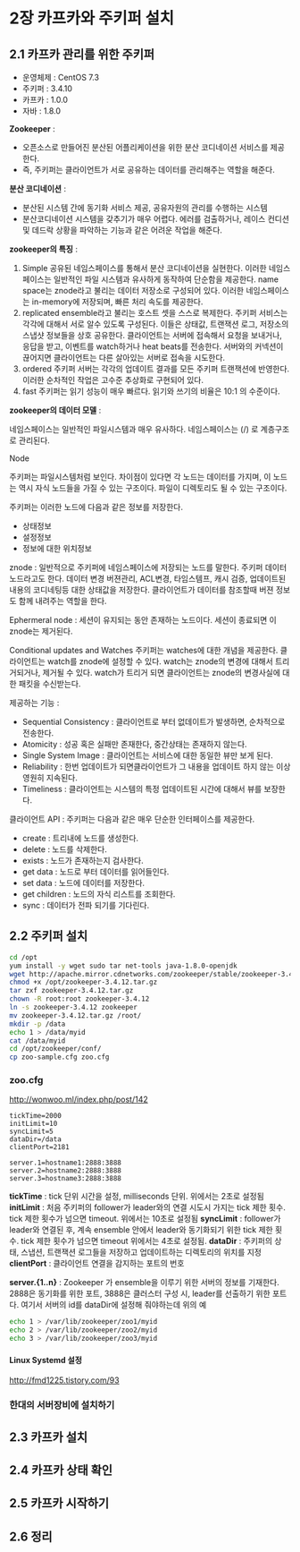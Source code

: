 # 2장  카프카와 주키퍼 설치

## 2.1  카프카 관리를 위한 주키퍼

- 운영체제 : CentOS 7.3
- 주키퍼 : 3.4.10
- 카프카 : 1.0.0
- 자바 : 1.8.0
  
__Zookeeper__ :

- 오픈소스로 만들어진 분산된 어플리케이션을 위한 분산 코디네이션 서비스를 제공한다.
- 즉, 주키퍼는 클라이언트가 서로 공유하는 데이터를 관리해주는 역할을 해준다.

__분산 코디네이션__ :

- 분산된 시스템 간에 동기화 서비스 제공, 공유자원의 관리를 수행하는 시스템
- 분산코디네이션 시스템을 갖추기가 매우 어렵다. 에러를 검출하거나, 레이스 컨디션 및 데드락 상황을 파악하는 기능과 같은 어려운 작업을 해준다.

__zookeeper의 특징__ :

1. Simple
    공유된 네임스페이스를 통해서 분산 코디네이션을 실현한다. 이러한 네임스페이스는 일반적인 파일 시스템과 유사하게 동작하여 단순함을 제공한다.
    name space는 znode라고 불리는 데이터 저장소로 구성되어 있다.
    이러한 네임스페이스는 in-memory에 저장되며, 빠른 처리 속도를 제공한다.
2. replicated
    ensemble라고 불리는 호스트 셋을 스스로 복제한다.
    주키퍼 서비스는 각각에 대해서 서로 알수 있도록 구성된다.
    이들은 상태값, 트랜잭션 로그, 저장소의 스냅샷 정보들을 상호 공유한다.
    클라이언트는 서버에 접속해서 요청을 보내거나, 응답을 받고, 이벤트를 watch하거나 heat beats를 전송한다. 서버와의 커넥션이 끊어지면 클라이언트는 다른 살아있는 서버로 접속을 시도한다.
3. ordered
    주키퍼 서버는 각각의 업데이트 결과를 모든 주키퍼 트랜잭션에 반영한다.
    이러한 순차적인 작업은 고수준 추상화로 구현되어 있다.
4. fast
    주키퍼는 읽기 성능이 매우 빠르다. 읽기와 쓰기의 비율은 10:1 의 수준이다.

__zookeeper의 데이터 모델__ :

네임스페이스는 일반적인 파일시스템과 매우 유사하다. 네임스페이스는 (/) 로 계층구조로 관리된다.

Node

주키퍼는 파일시스템처럼 보인다. 차이점이 있다면 각 노드는 데이터를 가지며, 이 노드는 역시 자식 노드들을 가질 수 있는 구조이다.
파일이 디렉토리도 될 수 있는 구조이다.

주키퍼는 이러한 노드에 다음과 같은 정보를 저장한다.

- 상태정보
- 설정정보
- 정보에 대한 위치정보

znode :
    일반적으로 주키퍼에 네임스페이스에 저장되는 노드를 말한다.
    주키퍼 데이터 노드라고도 한다.
    데이터 변경 버젼관리, ACL변경, 타임스템프, 캐시 검증, 업데이트된 내용의 코디네팅등 대한 상태값을 저장한다.
    클라이언트가 데이터를 참조할때 버젼 정보도 함께 내려주는 역할을 한다.

Ephermeral node :
    세션이 유지되는 동안 존재하는 노드이다.
    세션이 종료되면 이 znode는 제거된다.
  
Conditional updates and Watches
주키퍼는 watches에 대한 개념을 제공한다.
클라이언트는 watch를 znode에 설정할 수 있다.
watch는 znode의 변경에 대해서 트리거되거나, 제거될 수 있다.
watch가 트리거 되면 클라이언트는 znode의 변경사실에 대한 패킷을 수신받는다.

제공하는 기능 :

- Sequential Consistency : 클라이언트로 부터 없데이트가 발생하면, 순차적으로 전송한다.
- Atomicity : 성공 혹은 실패만 존재한다, 중간상태는 존재하지 않는다.
- Single System Image : 클라이언트는 서비스에 대한 동일한 뷰만 보게 된다.
- Reliability : 한번 업데이트가 되면클라이언트가 그 내용을 업데이트 하지 않는 이상 영원히 지속된다.
- Timeliness : 클라이언트는 시스템의 특정 업데이트된 시간에 대해서 뷰를 보장한다.

클라이언트 API :
주키퍼는 다음과 같은 매우 단순한 인터페이스를 제공한다.

- create : 트리내에 노드를 생성한다.
- delete : 노드를 삭제한다.
- exists : 노드가 존재하는지 검사한다.
- get data : 노드로 부터 데이터를 읽어들인다.
- set data : 노드에 데이터를 저장한다.
- get children : 노드의 자식 리스트를 조회한다.
- sync : 데이터가 전파 되기를 기다린다.
  
## 2.2  주키퍼 설치

```bash
cd /opt
yum install -y wget sudo tar net-tools java-1.8.0-openjdk
wget http://apache.mirror.cdnetworks.com/zookeeper/stable/zookeeper-3.4.12.tar.gz
chmod +x /opt/zookeeper-3.4.12.tar.gz
tar zxf zookeeper-3.4.12.tar.gz
chown -R root:root zookeeper-3.4.12
ln -s zookeeper-3.4.12 zookeeper
mv zookeeper-3.4.12.tar.gz /root/
mkdir -p /data
echo 1 > /data/myid
cat /data/myid
cd /opt/zookeeper/conf/
cp zoo-sample.cfg zoo.cfg
```

### zoo.cfg

<http://wonwoo.ml/index.php/post/142>

```properties
tickTime=2000
initLimit=10
syncLimit=5
dataDir=/data
clientPort=2181

server.1=hostname1:2888:3888
server.2=hostname2:2888:3888
server.3=hostname3:2888:3888
```

__tickTime__ : tick 단위 시간을 설정, milliseconds 단위. 위에서는 2초로 설정됨
__initLimit__ : 처음 주키퍼의 follower가 leader와의 연결 시도시 가지는 tick 제한 횟수. tick 제한 횟수가 넘으면 timeout. 위에서는 10초로 설정됨
__syncLimit__ : follower가 leader와 연결된 후, 계속 ensemble 안에서 leader와 동기화되기 위한 tick 제한 횟수. tick 제한 횟수가 넘으면 timeout 위에서는 4초로 설정됨.
__dataDir__ : 주키퍼의 상태, 스냅션, 트랜잭션 로그들을 저장하고 업데이트하는 디렉토리의 위치를 지정
__clientPort__ : 클라이언트 연결을 감지하는 포트의 번호

__server.{1..n}__ : Zookeeper 가 ensemble을 이루기 위한 서버의 정보를 기재한다. 2888은 동기화를 위한 포트, 3888은 클러스터 구성 시, leader를 선출하기 위한 포트다. 여기서 서버의 id를 dataDir에 설정해 줘야하는데 위의 예

```bash
echo 1 > /var/lib/zookeeper/zoo1/myid
echo 2 > /var/lib/zookeeper/zoo2/myid
echo 3 > /var/lib/zookeeper/zoo3/myid
```

#### Linux Systemd 설정
<http://fmd1225.tistory.com/93>

### 한대의 서버장비에 설치하기



## 2.3  카프카 설치

## 2.4  카프카 상태 확인

## 2.5  카프카 시작하기

## 2.6  정리